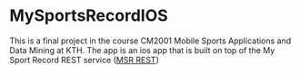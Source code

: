 # MySportsRecordIOS
This is a final project in the course CM2001 Mobile Sports Applications and Data Mining at KTH. The app is an ios app that is built on top of the My Sport Record REST service ([MSR REST](https://github.com/asmundur31/My-Sports-Record-REST))
